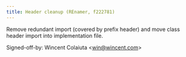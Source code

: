 ```yaml
---
title: Header cleanup (REnamer, f222781)
---
```


Remove redundant import (covered by prefix header) and move class header import into implementation file.

Signed-off-by: Wincent Colaiuta &lt;win@wincent.com&gt;
